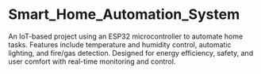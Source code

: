 # Smart_Home_Automation_System
An IoT-based project using an ESP32 microcontroller to automate home tasks. Features include temperature and humidity control, automatic lighting, and fire/gas detection. Designed for energy efficiency, safety, and user comfort with real-time monitoring and control.
